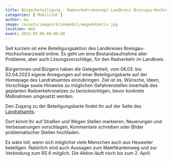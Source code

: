 ```yaml
---
title: Bürgerbeteiligung - Radverkehrskonzept Landkreis Breisgau-Hochschwarzwald
categories: [ Mobilität ]
author: bw
image: /assets/images/klimamobil/wegedetektiv.jpg
location: Web
event: 2023-03-06 00:00:00
---
```

Seit kurzem ist eine Beteiligungsaktion des Landkreises Breisgau-Hochschwarzwald online. Es geht um eine Bestandsaufnahme aller Probleme, aber auch Lösungsvorschläge, für den Radverkehr im Landkreis.

Bürgerinnen und Bürgern haben die Gelegenheit, vom 06.03. bis 02.04.2023 eigene Anregungen auf einer Beteiligungskarte auf der Homepage des Landratsamtes einzubringen. Ziel ist es, Wünsche, Ideen, Vorschläge sowie Hinweise zu möglichen Gefahrenstellen innerhalb des geplanten Radverkehrsnetzes zu berücksichtigen, bevor konkrete Maßnahmen umgesetzt werden.

Den Zugang zu der Beteiligungskarte findet Ihr auf der Seite des [Landratsamts](https://www.breisgau-hochschwarzwald.de/pb/Breisgau-Hochschwarzwald/Start/Service_Seiten/mitteilung+04_03_2023.html).

Dort könnt Ihr auf Straßen und Wegen Stellen markieren, Neuerungen und Verbesserungen vorschlagen, Kommentare schreiben oder Bilder problematischer Stellen hochladen.

Es wäre toll, wenn sich möglichst viele Menschen auch aus Heuweiler beteiligen. Natürlich sind auch Aussagen zum Malefikantenweg und zur Verbindung zum RS 6 möglich. Die Aktion läuft noch bis zum 2. April.
